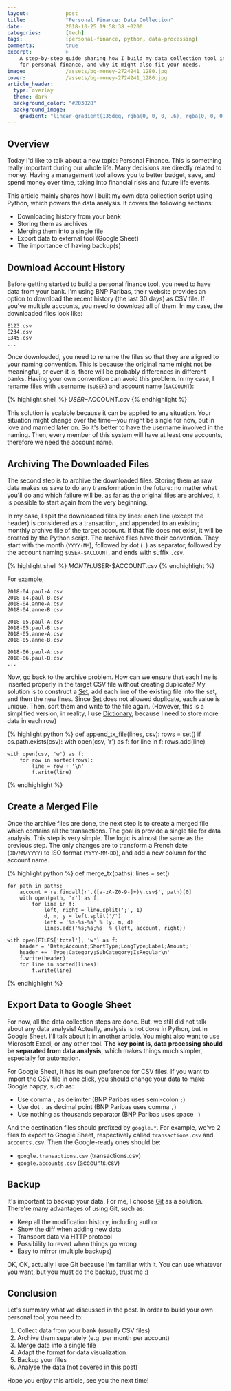 ```yaml
---
layout:            post
title:             "Personal Finance: Data Collection"
date:              2018-10-25 19:58:38 +0200
categories:        [tech]
tags:              [personal-finance, python, data-processing]
comments:          true
excerpt:           >
    A step-by-step guide sharing how I build my data collection tool in Python
    for personal finance, and why it might also fit your needs.
image:             /assets/bg-money-2724241_1280.jpg
cover:             /assets/bg-money-2724241_1280.jpg
article_header:
  type: overlay
  theme: dark
  background_color: "#203028"
  background_image:
    gradient: "linear-gradient(135deg, rgba(0, 0, 0, .6), rgba(0, 0, 0, .4))"
---
```


## Overview

Today I'd like to talk about a new topic: Personal Finance.
This is something really important during our whole life. Many decisions
are directly related to money. Having a management tool allows you to better
budget, save, and spend money over time, taking into financial risks and future
life events.

This article mainly shares how I built my own data collection script using
Python, which powers the data analysis. It covers the following sections:

- Downloading history from your bank 
- Storing them as archives
- Merging them into a single file
- Export data to external tool (Google Sheet)
- The importance of having backup(s)

## Download Account History

Before getting started to build a personal finance tool, you need to have data
from your bank. I'm using BNP Paribas, their website provides an option to
download the recent history (the last 30 days) as CSV file. If you've multiple
accounts, you need to download all of them. In my case, the downloaded
files look like:

```
E123.csv
E234.csv
E345.csv
...
```

Once downloaded, you need to rename the files so that they are aligned to your
naming convention. This is because the original name might not be
meaningful, or even it is, there will be probably differences in different
banks. Having your own convention can avoid this problem. In my case, I rename
files with username (`$USER`) and account name (`$ACCOUNT`):

{% highlight shell %}
$USER-$ACCOUNT.csv
{% endhighlight %}

This solution is scalable because it can be applied to any situation. Your
situation might change over the
time—you might be single for now, but in love and married later on. So it's
better to have the username involved in the naming. Then, every member of this
system will have at least one accounts, therefore we need the account name.

## Archiving The Downloaded Files

The second step is to archive the downloaded files. Storing them as raw data
makes us save to do any transformation in the future: no matter what you'll
do and which failure will be, as far as the original files are archived, it is
possible to start again from the very beginning.

In my case, I split the downloaded files by lines: each line (except the header)
is considered as a transaction, and appended to an existing monthly archive
file of the target account. If that file does not exist, it will be created by
the Python script. The archive files have their convention. They start with the
month (`YYYY-MM`), followed by dot (`.`) as separator, followed by the
account naming `$USER-$ACCOUNT`, and ends with suffix `.csv`.

{% highlight shell %}
$MONTH.$USER-$ACCOUNT.csv
{% endhighlight %}

For example,

```
2018-04.paul-A.csv
2018-04.paul-B.csv
2018-04.anne-A.csv
2018-04.anne-B.csv

2018-05.paul-A.csv
2018-05.paul-B.csv
2018-05.anne-A.csv
2018-05.anne-B.csv

2018-06.paul-A.csv
2018-06.paul-B.csv
...
```

Now, go back to the archive problem. How can we ensure that each line is
inserted properly in the target CSV file without creating duplicate? My solution
is to construct a [Set][set], add each line of the existing file into the set,
and then the new lines. Since [Set][set] does not allowed duplicate,
each value is unique. Then, sort them and write to the file again. (However,
this is a simplified version, in reality, I use [Dictionary][dict], because I need to store
more data in each row)

{% highlight python %}
def append_tx_file(lines, csv):
    rows = set()
    if os.path.exists(csv):
        with open(csv, 'r') as f:
            for line in f:
                rows.add(line)

    with open(csv, 'w') as f:
        for row in sorted(rows):
            line = row + '\n'
            f.write(line)
{% endhighlight %}

## Create a Merged File

Once the archive files are done, the next step is to create a merged file which
contains all the transactions. The goal is provide a single file for data
analysis. This step is very simple. The logic is almost the same as the previous
step. The only changes are to transform a French date (`DD/MM/YYYY`) to ISO
format (`YYYY-MM-DD`), and add a new column for the account name.

{% highlight python %}
def merge_tx(paths):
    lines = set()

    for path in paths:
        account = re.findall(r'.([a-zA-Z0-9-]+)\.csv$', path)[0]
        with open(path, 'r') as f:
            for line in f:
                left, right = line.split(';', 1)
                d, m, y = left.split('/')
                left = '%s-%s-%s' % (y, m, d)
                lines.add('%s;%s;%s' % (left, account, right))

    with open(FILES['total'], 'w') as f:
        header = 'Date;Account;ShortType;LongType;Label;Amount;'
        header += 'Type;Category;SubCategory;IsRegular\n'
        f.write(header)
        for line in sorted(lines):
            f.write(line)
{% endhighlight %}

## Export Data to Google Sheet

For now, all the data collection steps are done. But, we still did not talk about
any data analysis! Actually, analysis is not done in Python, but in
Google Sheet. I'll talk about it in another article. You might also want to use
Microsoft Excel, or any other tool.
**The key point is, data processing should be separated from data analysis**,
which makes things much simpler, especially for automation.

For Google Sheet, it has its own preference for CSV files. If you want to import
the CSV file in one click, you should change your data to make Google happy,
such as:

- Use comma `,` as delimiter (BNP Paribas uses semi-colon `;`)
- Use dot `.` as decimal point (BNP Paribas uses comma `,`)
- Use nothing as thousands separator (BNP Paribas uses space <code>&nbsp;</code>)

And the destination files should prefixed by `google.*`. For example, we've 2
files to export to Google Sheet, respectively called `transactions.csv` and
`accounts.csv`. Then the Google-ready ones should be:

- `google.transactions.csv` (transactions.csv)
- `google.accounts.csv` (accounts.csv)

## Backup

It's important to backup your data. For me, I choose [Git][git] as a solution.
There're many advantages of using Git, such as:

- Keep all the modification history, including author
- Show the diff when adding new data
- Transport data via HTTP protocol
- Possibility to revert when things go wrong
- Easy to mirror (multiple backups)

OK, OK, actually I use Git because I'm familiar with it. You can use whatever
you want, but you must do the backup, trust me :)

## Conclusion

Let's summary what we discussed in the post. In order to build your own personal
tool, you need to:

1. Collect data from your bank (usually CSV files)
2. Archive them separately (e.g. per month per account)
3. Merge data into a single file
4. Adapt the format for data visualization
5. Backup your files
6. Analyse the data (not covered in this post)

Hope you enjoy this article, see you the next time!

[git]: https://git-scm.com/
[dict]: https://docs.python.org/3/tutorial/datastructures.html#dictionaries
[set]: https://docs.python.org/3/tutorial/datastructures.html#sets
